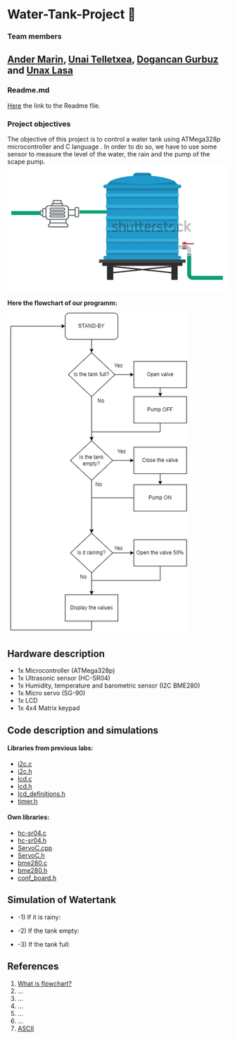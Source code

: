 # Water-Tank-Project 🚰

### Team members
[Ander Marin](https://github.com/andermarin), [Unai Telletxea](https://github.com/UTAN25), [Dogancan Gurbuz](https://github.com/DogancanG) and [Unax Lasa](https://github.com/unaxlasa)
--------------------------------------------------------------------------------------------------------------------------------------------------------------------------------
### Readme.md

[Here](https://github.com/unaxlasa/Water-Tank-Project/blob/main/README.md) the link to the Readme file.

### Project objectives
The objective of this project is to control a water tank using ATMega328p microcontroller and C language . In order to do so, we have to use some sensor to measure the level of the water, the rain and the pump of the scape pump.
![your figure](https://github.com/unaxlasa/Water-Tank-Project/blob/main/Schema.png)

**Here the flowchart of our programm:**

![your figure](https://github.com/unaxlasa/Water-Tank-Project/blob/main/Flowchart.drawio.png)

## Hardware description

- 1x Microcontroller (ATMega328p)
- 1x Ultrasonic sensor (HC-SR04)
- 1x Humidity, temperature and barometric sensor (I2C BME280)
- 1x Micro servo (SG-90)
- 1x LCD
- 1x 4x4 Matrix keypad

## Code description and simulations

#### Libraries from previous labs:

* [i2c.c](WaterTank/WaterTank/src/i2c.c)
* [i2c.h](WaterTank/WaterTank/src/i2c.h)
* [lcd.c](WaterTank/WaterTank/src/lcd.c)
* [lcd.h](WaterTank/WaterTank/src/lcd.h)
* [lcd_definitions.h](WaterTank/WaterTank/src/lcd_definitions.h)
* [timer.h](WaterTank/WaterTank/src/timer.h) 

#### Own libraries:
* [hc-sr04.c](WaterTank/WaterTank/src/hc-sr04.c)
* [hc-sr04.h](WaterTank/WaterTank/src/hc-sr04.h)
* [ServoC.cpp](WaterTank/WaterTank/src/ServoC.cpp)
* [ServoC.h](WaterTank/WaterTank/src/ServoC.h)
* [bme280.c](WaterTank/WaterTank/src/bme280.c)
* [bme280.h](WaterTank/WaterTank/src/bme280.h)
* [conf_board.h](WaterTank/WaterTank/src/conf_board.h)


## Simulation of Watertank
* -1) If it is rainy:


* -2) If the tank empty:


* -3) If the tank full:


## References
1) [What is flowchart?](https://www.breezetree.com/articles/what-is-a-flow-chart)
2) ...
3) ...
4) ...
5) ...
6) ...
7) [ASCII](https://www.asciitable.com/)



